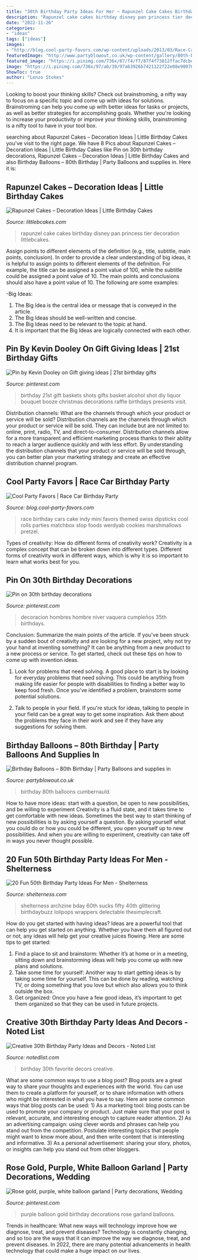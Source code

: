 ```yaml
---
title: "30th Birthday Party Ideas For Her ~ Rapunzel Cake Cakes Birthday Disney Pan Princess Tier Decoration Littlebcakes"
description: "Rapunzel cake cakes birthday disney pan princess tier decoration littlebcakes"
date: "2022-11-26"
categories:
- "ideas"
tags: ["ideas"]
images:
- "http://blog.cool-party-favors.com/wp-content/uploads/2013/03/Race-Car-Party-Food-1024x680.jpg"
featuredImage: "http://www.partyblowout.co.uk/wp-content/gallery/80th-birthday-1/2016-06-11-17.52.57-1.jpg"
featured_image: "https://i.pinimg.com/736x/87/f4/f7/87f4f73812ffac7dcbd3a23db9cc1ceb--birthday-shots-st-birthday.jpg"
image: "https://i.pinimg.com/736x/97/a6/39/97a63926b7421122f22e08e900704ec4.jpg"
ShowToc: true
author: "Lonzo Stokes"
---
```



Looking to boost your thinking skills? Check out brainstroming, a nifty way to focus on a specific topic and come up with ideas for solutions. Brainstroming can help you come up with better ideas for tasks or projects, as well as better strategies for accomplishing goals. Whether you're looking to increase your productivity or improve your thinking skills, brainstroming is a nifty tool to have in your tool box.

	

		
searching about Rapunzel Cakes – Decoration Ideas | Little Birthday Cakes you've visit to the right page. We have 8 Pics about Rapunzel Cakes – Decoration Ideas | Little Birthday Cakes like Pin on 30th birthday decorations, Rapunzel Cakes – Decoration Ideas | Little Birthday Cakes and also Birthday Balloons – 80th Birthday | Party Balloons and supplies in. Here it is:
		
    
## Rapunzel Cakes – Decoration Ideas | Little Birthday Cakes

<img loading=lazy src="http://www.littlebcakes.com/wp-content/uploads/2013/08/Rapunzel-Cake-Pan.jpg" onerror="this.onerror=null;this.src='https://tse4.mm.bing.net/th?id=OIP.tqgWB2Q-8wN5bo5QcUhSjQHaKI&amp;pid=15.1';" alt="Rapunzel Cakes – Decoration Ideas | Little Birthday Cakes">

_Source: littlebcakes.com_

>rapunzel cake cakes birthday disney pan princess tier decoration littlebcakes. 

	

Assign points to different elements of the definition (e.g., title, subtitle, main points, conclusion).
In order to provide a clear understanding of big ideas, it is helpful to assign points to different elements of the definition. For example, the title can be assigned a point value of 100, while the subtitle could be assigned a point value of 10. The main points and conclusions should also have a point value of 10. 
The following are some examples: 

-Big Ideas: 
1) The Big Idea is the central idea or message that is conveyed in the article. 
2) The Big Ideas should be well-written and concise. 
3) The Big Ideas need to be relevant to the topic at hand. 
4) It is important that the Big Ideas are logically connected with each other.

    
## Pin By Kevin Dooley On Gift Giving Ideas | 21st Birthday Gifts

<img loading=lazy src="https://i.pinimg.com/736x/87/f4/f7/87f4f73812ffac7dcbd3a23db9cc1ceb--birthday-shots-st-birthday.jpg" onerror="this.onerror=null;this.src='https://tse1.mm.bing.net/th?id=OIP.Eqehhi3PiO1fTlkN5ZDiegHaJ3&amp;pid=15.1';" alt="Pin by Kevin Dooley on Gift giving ideas | 21st birthday gifts">

_Source: pinterest.com_

>birthday 21st gift baskets shots gifts basket alcohol shot diy liquor bouquet booze christmas decorations raffle birthdays presents visit. 

	

Distribution channels: What are the channels through which your product or service will be sold?
Distribution channels are the channels through which your product or service will be sold. They can include but are not limited to: online, print, radio, TV, and direct-to-consumer. Distribution channels allow for a more transparent and efficient marketing process thanks to their ability to reach a larger audience quickly and with less effort. By understanding the distribution channels that your product or service will be sold through, you can better plan your marketing strategy and create an effective distribution channel program.

    
## Cool Party Favors | Race Car Birthday Party

<img loading=lazy src="http://blog.cool-party-favors.com/wp-content/uploads/2013/03/Race-Car-Party-Food-1024x680.jpg" onerror="this.onerror=null;this.src='https://tse2.mm.bing.net/th?id=OIP.-akRlkAzzTTn8oWfIsWKEAHaE6&amp;pid=15.1';" alt="Cool Party Favors | Race Car Birthday Party">

_Source: blog.cool-party-favors.com_

>race birthday cars cake indy mini favors themed swiss dipsticks cool rolls parties matchbox stop foods werdyab cookies marshmallows pretzel. 

	

Types of creativity: How do different forms of creativity work?
Creativity is a complex concept that can be broken down into different types. Different forms of creativity work in different ways, which is why it is so important to learn what works best for you.

    
## Pin On 30th Birthday Decorations

<img loading=lazy src="https://i.pinimg.com/736x/6e/55/28/6e552898e6c7ede75709cdfa89053243.jpg" onerror="this.onerror=null;this.src='https://tse2.mm.bing.net/th?id=OIP.RMJJ-nZ79k0XMP78-XdxkgHaK3&amp;pid=15.1';" alt="Pin on 30th birthday decorations">

_Source: pinterest.com_

>decoracion hombres hombre niver vaquera cumpleños 35th birthdays. 

	

Conclusion: Summarize the main points of the article.
If you've been struck by a sudden bout of creativity and are looking for a new project, why not try your hand at inventing something? It can be anything from a new product to a new process or service. To get started, check out these tips on how to come up with invention ideas.
1. Look for problems that need solving. A good place to start is by looking for everyday problems that need solving. This could be anything from making life easier for people with disabilities to finding a better way to keep food fresh. Once you've identified a problem, brainstorm some potential solutions.

2. Talk to people in your field. If you're stuck for ideas, talking to people in your field can be a great way to get some inspiration. Ask them about the problems they face in their work and see if they have any suggestions for solving them.

    
## Birthday Balloons – 80th Birthday | Party Balloons And Supplies In

<img loading=lazy src="http://www.partyblowout.co.uk/wp-content/gallery/80th-birthday-1/2016-06-11-17.52.57-1.jpg" onerror="this.onerror=null;this.src='https://tse3.mm.bing.net/th?id=OIP.2XH-E9yEJnJ4DpYh7koEaAAAAA&amp;pid=15.1';" alt="Birthday Balloons – 80th Birthday | Party Balloons and supplies in">

_Source: partyblowout.co.uk_

>birthday 80th balloons cumbernauld. 

	

How to have more ideas: start with a question, be open to new possibilities, and be willing to experiment
Creativity is a fluid state, and it takes time to get comfortable with new ideas. Sometimes the best way to start thinking of new possibilities is by asking yourself a question. By asking yourself what you could do or how you could be different, you open yourself up to new possibilities. And when you are willing to experiment, creativity can take off in ways you never thought possible.

    
## 20 Fun 50th Birthday Party Ideas For Men - Shelterness

<img loading=lazy src="https://i.shelterness.com/2017/02/08-bold-and-fun-candy-centerpiece.jpg" onerror="this.onerror=null;this.src='https://tse3.mm.bing.net/th?id=OIP.xP4HLNOUXOoKgiBhvsT-1AHaJy&amp;pid=15.1';" alt="20 Fun 50th Birthday Party Ideas For Men - Shelterness">

_Source: shelterness.com_

>shelterness archzine bday 60th sucks fifty 40th glittering birthdaybuzz lolipops wrappers delectable thesimplecraft. 

	

How do you get started with having ideas?
Ideas are a powerful tool that can help you get started on anything. Whether you have them all figured out or not, any ideas will help get your creative juices flowing. Here are some tips to get started: 
1. Find a place to sit and brainstorm: Whether it’s at home or in a meeting, sitting down and brainstorming ideas will help you come up with new plans and solutions. 
2. Take some time for yourself: Another way to start getting ideas is by taking some time for yourself. This can be done by reading, watching TV, or doing something that you love but which also allows you to think outside the box. 
3. Get organized: Once you have a few good ideas, it’s important to get them organized so that they can be used in future projects.

    
## Creative 30th Birthday Party Ideas And Decors - Noted List

<img loading=lazy src="https://notedlist.com/wp-content/uploads/2015/07/30th-birthday-party-ideas/4-30th-birthday-party-ideas.jpg" onerror="this.onerror=null;this.src='https://tse2.mm.bing.net/th?id=OIP.-XqlcJxxt05MxdPqg6WMwgHaLH&amp;pid=15.1';" alt="Creative 30th Birthday Party Ideas and Decors - Noted List">

_Source: notedlist.com_

>birthday 30th favorite decors creative. 

	

What are some common ways to use a blog post?
Blog posts are a great way to share your thoughts and experiences with the world. You can use them to create a platform for yourself, or to share information with others who might be interested in what you have to say. Here are some common ways that blog posts can be used: 1) As a marketing tool: blog posts can be used to promote your company or product. Just make sure that your post is relevant, accurate, and interesting enough to capture reader attention. 2) As an advertising campaign: using clever words and phrases can help you stand out from the competition. Postulate interesting topics that people might want to know more about, and then write content that is interesting and informative. 3) As a personal advertisement: sharing your story, photos, or insights can help you stand out from other bloggers.

    
## Rose Gold, Purple, White Balloon Garland | Party Decorations, Wedding

<img loading=lazy src="https://i.pinimg.com/736x/97/a6/39/97a63926b7421122f22e08e900704ec4.jpg" onerror="this.onerror=null;this.src='https://tse2.mm.bing.net/th?id=OIP.XZ4LGdpcsf9Pg9grQYNp3gHaLH&amp;pid=15.1';" alt="Rose gold, purple, white balloon garland | Party decorations, Wedding">

_Source: pinterest.com_

>purple balloon gold birthday decorations rose garland balloons. 

	

Trends in healthcare: What new ways will technology improve how we diagnose, treat, and prevent diseases?
Technology is constantly changing, and so too are the ways that it can improve the way we diagnose, treat, and prevent diseases. In 2022, there are many potential advancements in health technology that could make a huge impact on our lives.

